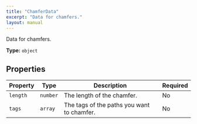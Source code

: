 ```yaml
---
title: "ChamferData"
excerpt: "Data for chamfers."
layout: manual
---
```


Data for chamfers.


**Type:** `object`

## Properties

| Property | Type | Description | Required |
|----------|------|-------------|----------|
| `length` | `number` | The length of the chamfer. | No |
| `tags` | `array` | The tags of the paths you want to chamfer. | No |


